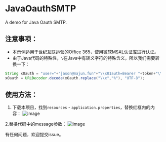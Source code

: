# JavaOauthSMTP
A demo for Java Oauth SMTP.

## 注意事项：
- 本示例适用于世纪互联运营的Office 365，使用微软MSAL认证库进行认证。
- 由于Java代码的特殊性，``\``在Java中有转义字符的特殊含义，所以我们需要转换一下：
```java
String xOauth = "user="+"jason@majun.fun"+"\\x01auth=Bearer "+token+"\\x01\\x01";
xOauth = URLDecoder.decode(xOauth.replace("\\x","%"), "UTF-8");
```
## 使用方法：
1. 下载本项目，找到``resources`` - ``application.properties``，替换红框内的内容：
![image](https://user-images.githubusercontent.com/18607988/209895884-a6c226da-5dcb-4196-bbcb-fbd685cefd17.png)

2.替换代码中的message参数：
![image](https://user-images.githubusercontent.com/18607988/209896009-9d6d92ef-27cd-47bf-869d-867acd336a44.png)


有任何问题，欢迎提交issue。

